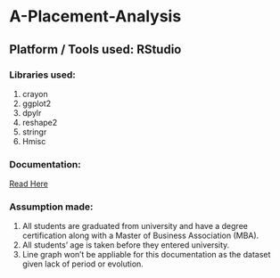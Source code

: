 # A-Placement-Analysis
## Platform / Tools used: RStudio

### Libraries used: 
1. crayon
2. ggplot2
3. dpylr
4. reshape2
5. stringr
6. Hmisc

### Documentation: 
[Read Here](https://github.com/NightfuryEquinn/A-Placement-Analysis/blob/main/PFDA%20Individual%20Assignment%20-%20Placement%20Analysis%20Documentation%20-%20Yip%20Zi%20Xian%20TP059963.pdf)


### Assumption made:
1. All students are graduated from university and have a degree certification along with a Master of Business Association (MBA).
2. All students’ age is taken before they entered university.
3. Line graph won’t be appliable for this documentation as the dataset given lack of period or evolution.
